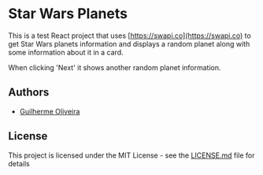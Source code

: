 # Star Wars Planets

This is a test React project that uses [https://swapi.co](https://swapi.co) to get Star Wars planets information and displays a random planet along with some information about it in a card.

When clicking 'Next' it shows another random planet information.

## Authors

* [Guilherme Oliveira](https://github.com/guibfo)

## License

This project is licensed under the MIT License - see the [LICENSE.md](LICENSE.md) file for details

